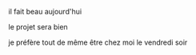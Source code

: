 il fait beau aujourd'hui

le projet sera bien

je préfère tout de même être chez moi le vendredi soir